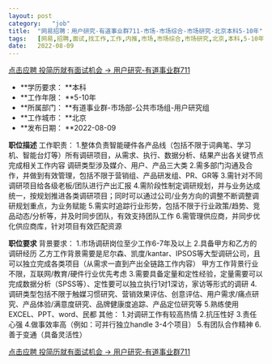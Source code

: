 ```yaml
---
layout:	post
category:	"job"
title:	"网易招聘：用户研究-有道事业群711-市场-市场综合-市场研究-北京本科5-10年"
tags:	[网易,招聘,面试,找工作,工作,内推,市场,市场综合,市场研究,北京,本科,5-10年]
date:	2022-08-09
---
```


[点击应聘 投简历就有面试机会 -> 用户研究-有道事业群711](http://mobile.bole.netease.com/bole/boleDetail?id=41999&employeeId=346f03c3cda5f04c&key=all)



- **学历要求： **本科
- **工作年限： **5-10年
- **所属部门： **有道事业群-市场部-公共市场组-用户研究组
- **工作城市： **北京
- **发布日期： **2022-08-09



**职位描述**
工作职责：
1.整体负责智能硬件各产品线（包括不限于词典笔、学习机、智能台灯等）所有调研项目，从需求、执行、数据分析、结果产出各关键节点完成相关工作内容
调研类型涉及媒介、用户、产品三大类
2.需多部门沟通及合作，并做到有效管理，包括不限于营销组、产品研发组、PR、GR等
3.需针对不同调研项目给各级老板/团队进行产出汇报
4.需阶段性制定调研规划，并与业务达成统一，按规划推进各类调研项目；同时可以通过公司/业务方向的调整不断调整调研规划重点，为业务赋能
5.需实时追踪行业形势，包括不限于行业政策/趋势、竞品动态/分析等，并及时同步团队，有效支持团队工作
6.需管理供应商，并同步优化供应商库，针对项目有效匹配资源



**职位要求**
背景要求：
1.市场调研岗位至少工作6-7年及以上
2.具备甲方和乙方的调研经历
乙方工作背景需要是尼尔森、凯度/kantar、IPSOS等大型调研公司，且可以独立完成各类项目（从需求一直到产出全链路工作内容）
甲方工作背景行业不限，互联网/教育/硬件行业优先考虑
3.需要具备定量和定性经验，定量需要可以完成数据分析（SPSS等）、定性要可以独立执行1对1深访，家访等形式的调研
4.调研类型包括不限于触媒习惯研究、营销效果评估、创意评估、用户需求/痛点研究、产品体验/满意度研究、品牌健康度追踪、产品定位研究等
5.熟练使用EXCEL、PPT、word、民都
其他：
1.对调研工作有较高热情
2.抗压性好
3.责任心强
4.做事效率高（例如：可并行独立handle 3-4个项目）
5.有团队合作精神
6.善于变通（具备灵活性）



[点击应聘 投简历就有面试机会 -> 用户研究-有道事业群711](http://mobile.bole.netease.com/bole/boleDetail?id=41999&employeeId=346f03c3cda5f04c&key=all)